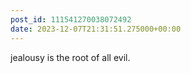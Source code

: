 ```yaml
---
post_id: 111541270038072492
date: 2023-12-07T21:31:51.275000+00:00
---
```


jealousy is the root of all evil.
